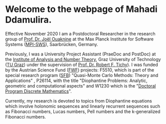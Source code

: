# Welcome to the webpage of Mahadi Ddamulira.
Effective November 2020 I am a Postdoctoral Researcher in the research group of [Prof. Dr. Joël Ouaknine](https://people.mpi-sws.org/~joel) at the Max Planck Institute for Software Systems ([MPI-SWS](https://www.mpi-sws.org/)), Saarbrücken, Germany.

Previously, I was a University Project Assistant (PraeDoc and PostDoc) at the [Institute of Analysis and Number Theory](https://www.tugraz.at/institute/azt/home/), Graz University of Technology ([TU Graz](https://www.tugraz.at/en/home/)) under the supervision of [Prof. Dr. Robert F. Tichy](http://finanz.math.tugraz.at/~tichy/)).  I was funded by the Austrian Science Fund ([FWF](https://www.fwf.ac.at/en/)) projects: F5510, which is part of the special research program ([SFB](http://www.sfb-qmc.jku.at/)) "Quasi-Monte Carlo Methods: Theory and Applications" , P26114, with the title "Diophantine Problems: Analytic, geometric and computational aspects" and W1230 which is the "[Doctoral Program Discrete Mathematics](https://www.math.tugraz.at/discrete/index.php?link=projects&link2=9)". 

Currently, my research is devoted to topics from Diophantine equations which involve holonomic sequences and linearly recurrent sequences such as Fibonacci numbers, Lucas numbers, Pell numbers and the k-generalized Fibonacci numbers.
